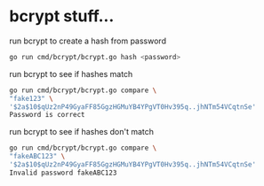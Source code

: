 # bcrypt stuff...


run bcrypt to create a hash from password

```bash
go run cmd/bcrypt/bcrypt.go hash <password>
```

run bcrypt to see if hashes match

```bash
go run cmd/bcrypt/bcrypt.go compare \
"fake123" \
'$2a$10$qUz2nP49GyaFF85GgzHGMuYB4YPgVT0Hv395q..jhNTm54VCqtnSe'
Password is correct
```

run bcrypt to see if hashes don't match

```bash
go run cmd/bcrypt/bcrypt.go compare \
"fakeABC123" \
'$2a$10$qUz2nP49GyaFF85GgzHGMuYB4YPgVT0Hv395q..jhNTm54VCqtnSe'
Invalid password fakeABC123
```